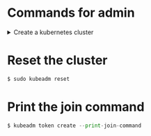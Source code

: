 
# Commands for admin

<details>
  <summary>Create a kubernetes cluster</summary>
  
  ```python
  $ sudo kubeadm init --apiserver-advertise-address=xxx.xxx.xx.xx --pod-network-cidr=xxx.xxx.0.0/16
  ```
</details>


# Reset the cluster
```python
$ sudo kubeadm reset
```

# Print the join command
```python
$ kubeadm token create --print-join-command
```
